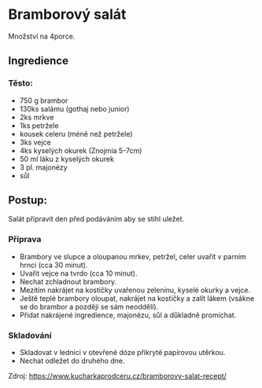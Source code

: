 # Bramborový salát
Množství na 4porce.

## Ingredience

### Těsto:
   - 750 g brambor
   - 130ks salámu (gothaj nebo junior)
   - 2ks mrkve
   - 1ks petržele
   - kousek celeru (méně než petržele)
   - 3ks vejce
   - 4ks kyselých okurek (Znojmia 5-7cm)
   - 50 ml láku z kyselých okurek
   - 3 pl. majonézy
   - sůl
 
## Postup:
Salát připravit den před podáváním aby se stihl uležet.

### Příprava
   - Brambory ve slupce a oloupanou mrkev, petržel, celer uvařit v parním hrnci (cca 30 minut).
   - Uvařit vejce na tvrdo (cca 10 minut).
   - Nechat zchladnout brambory.
   - Mezitím nakrájet na kostičky uvařenou zeleninu, kyselé okurky a vejce.
   - Ještě teplé brambory oloupat, nakrájet na kostičky a zalít lákem (vsákne se do brambor a později se sám neoddělí).
   - Přidat nakrájené ingredience, majonézu, sůl a důkladně promíchat.
   
### Skladování
   - Skladovat v lednici v otevřené dóze přikryté papírovou utěrkou.
   - Nechat odležet do druhého dne.

Zdroj: https://www.kucharkaprodceru.cz/bramborovy-salat-recept/
